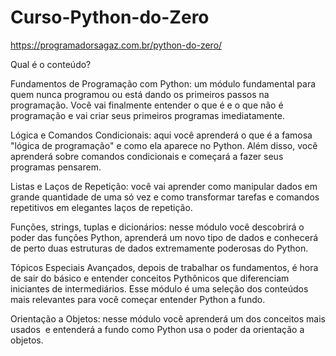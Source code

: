 # Curso-Python-do-Zero

https://programadorsagaz.com.br/python-do-zero/

Qual é o conteúdo?

​​Fundamentos de Programação com Python​: um módulo fundamental para quem nunca programou ou está dando os primeiros passos na programação. Você vai finalmente entender o que é e o que não é programação e vai criar seus primeiros programas imediatamente.

​Lógica e Comandos Condicionais​: ​​aqui você aprenderá ​o que é a famosa "lógica de programação" ​​​e como ela aparece no Python. Além disso, você aprenderá sobre comandos condicionais e começará a fazer seus programas pensarem.

​​Listas e Laços de Repetição: ​você vai aprender como manipular dados em grande quantidade de uma só vez e como transformar tarefas e comandos repetitivos em elegantes laços de repetição.

​​Funções, strings, tuplas e dicionários: ​nesse módulo você descobrirá o poder das funções Python, aprenderá um novo tipo de dados e conhecerá de perto duas estruturas de dados extremamente poderosas do Python.

​Tópicos Especiais Avançados, ​depois de trabalhar os fundamentos, é hora de sair do básico e entender conceitos Pythônicos que diferenciam iniciantes de intermediários. Esse módulo é uma seleção dos conteúdos mais relevantes para você começar entender Python a fundo.

​Orientação a Objetos: ​nesse módulo você aprenderá um dos conceitos mais usados ​​​ e entenderá a fundo como Python usa o poder da orientação a objetos.
